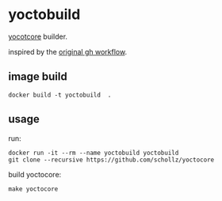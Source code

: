 # yoctobuild

[yocotcore](https://github.com/schollz/yoctocore) builder.

inspired by the [original gh workflow](https://github.com/schollz/yoctocore/blob/main/.github/workflows/build.yml).


## image build

    docker build -t yoctobuild  .


## usage

run:

    docker run -it --rm --name yoctobuild yoctobuild
    git clone --recursive https://github.com/schollz/yoctocore

build yoctocore:

    make yoctocore
